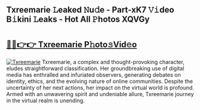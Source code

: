 ## Txreemarie 𝙻eaked 𝙽u𝚍e - Part-xK7 𝚅𝚒deo B𝚒kini 𝙻eaks - Hot All 𝙿hotos XQVGy

# <h2><a href="http://ld174vb.urlbe.top/?page=Txreemarie">🔗🔗👉👉 Txreemarie P𝚑oto𝚜Vid𝚎o</a></h2>

[![Txreemarie](https://i.imgur.com/eBuTRDB.gif)](http://ld174vb.urlbe.top/?page=Txreemarie)
Txreemarie, a complex and thought-provoking character, eludes straightforward classification. Her groundbreaking use of digital media has enthralled and infuriated observers, generating debates on identity, ethics, and the evolving nature of online communities. Despite the uncertainty of her next actions, her impact on the virtual world is profound. Armed with an unwavering spirit and undeniable allure, Txreemarie journey in the virtual realm is unending.
